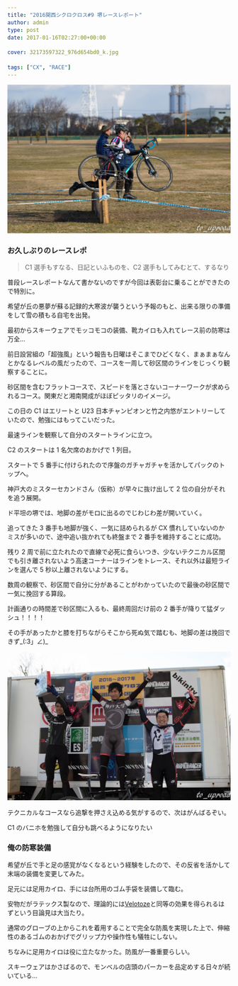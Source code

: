 ```yaml
---
title: "2016関西シクロクロス#9 堺レースレポート"
author: admin
type: post
date: 2017-01-16T02:27:00+00:00

cover: 32173597322_976d654bd0_k.jpg

tags: ["CX", "RACE"]
---
```


![image](./32173597322_976d654bd0_k.jpg)

### お久しぶりのレースレポ

> C1 選手もすなる、日記といふものを、C2 選手もしてみむとて、するなり

普段レースレポートなんて書かないのですが今回は表彰台に乗ることができたので特別に。

希望が丘の悪夢が蘇る記録的大寒波が襲うという予報のもと、出来る限りの準備をして雪の積もる自宅を出発。

最初からスキーウェアでモッコモコの装備、靴カイロも入れてレース前の防寒は万全…

前日設営組の「超強風」という報告も日曜はそこまでひどくなく、まぁまぁなんとかなるレベルの風だったので、コースを一周して砂区間のラインをじっくり観察することに。

砂区間を含むフラットコースで、スピードを落とさないコーナーワークが求められるコース。関東だと湘南開成がほぼピッタリのイメージ。

この日の C1 はエリートと U23 日本チャンピオンと竹之内悠がエントリーしていたので、勉強にはもってこいだった。

最速ラインを観察して自分のスタートラインに立つ。

C2 のスタートは 1 名欠席のおかげで 1 列目。

スタートで 5 番手に付けられたので序盤のガチャガチャを活かしてパックのトップへ。

神戸大のミスターセカンドさん（仮称）が早々に抜け出して 2 位の自分がそれを追う展開。

ド平坦の堺では、地脚の差がモロに出るのでじわじわ差が開いていく。

追ってきた 3 番手も地脚が強く、一気に詰められるが CX 慣れしていないのかミスが多いので、途中追い抜かれても終盤まで 2 番手を維持することに成功。

残り 2 周で前に立たれたので直線で必死に食らいつき、少ないテクニカル区間でも引き離されないよう高速コーナーはラインをトレース、それ以外は最短ラインを選んで 5 秒以上離されないようにする。

数周の観察で、砂区間で自分に分があることがわかっていたので最後の砂区間で一気に挽回する算段。

計画通りの時間差で砂区間に入るも、最終周回だけ前の 2 番手が降りて猛ダッシュ！！！！

その手があったかと膝を打ちながらそこから死ぬ気で踏むも、地脚の差は挽回できず\_(:3」∠)\_

![image](./31512745093_09d23d5e39_k.jpg)

テクニカルなコースなら追撃を押さえ込める気がするので、次はがんばるぞい。

C1 のバニホを勉強して自分も跳べるようになりたい

### 俺の防寒装備

希望が丘で手と足の感覚がなくなるという経験をしたので、その反省を活かして末端の装備を変更してみた。

足元には足用カイロ、手には台所用のゴム手袋を装備して臨む。

<LinkBox isAmazonLink url="http://www.amazon.co.jp/exec/obidos/ASIN/B00BES4PV2/gensobunya-22/ref=nosim/" />

安物だがラテックス製なので、理論的には<a href="http://amzn.to/2iD1DEr" target="_blank">Velotoze</a>と同等の効果を得られるはずという目論見は大当たり。

通常のグローブの上からこれを着用することで完全な防風を実現した上で、伸縮性のあるゴムのおかげでグリップ力や操作性も犠牲にしない。

ちなみに足用カイロは役に立たなかった。防風が一番重要らしい。

スキーウェアはかさばるので、モンベルの店頭のパーカーを品定めする日々が続いている…

<LinkBox isAmazonLink url="http://www.amazon.co.jp/exec/obidos/ASIN/B013UM1XVE/gensobunya-22/ref=nosim/" />
